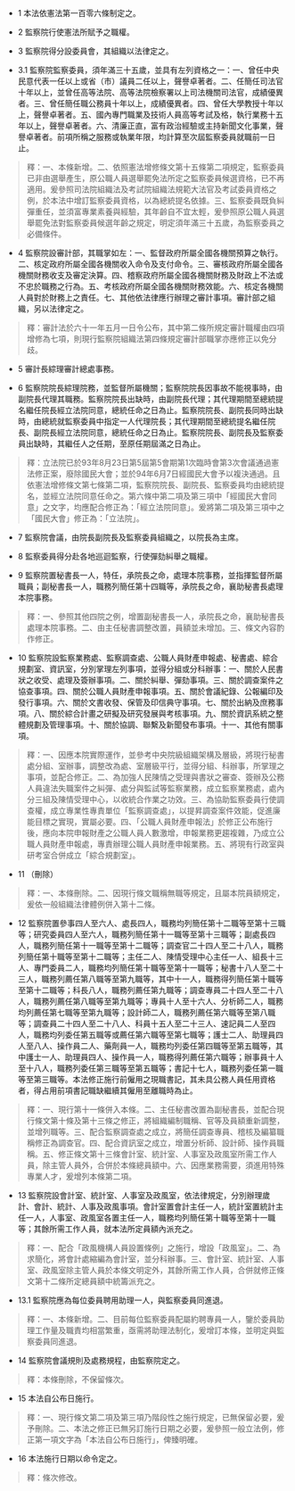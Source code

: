 * 1 本法依憲法第一百零六條制定之。

* 2 監察院行使憲法所賦予之職權。

* 3 監察院得分設委員會，其組織以法律定之。

* 3.1 監察院監察委員，須年滿三十五歲，並具有左列資格之一：一、曾任中央民意代表一任以上或省（市）議員二任以上，聲譽卓著者。二、任簡任司法官十年以上，並曾任高等法院、高等法院檢察署以上司法機關司法官，成績優異者。三、曾任簡任職公務員十年以上，成績優異者。四、曾任大學教授十年以上，聲譽卓著者。五、國內專門職業及技術人員高等考試及格，執行業務十五年以上，聲譽卓著者。六、清廉正直，富有政治經驗或主持新聞文化事業，聲譽卓著者。前項所稱之服務或執業年限，均計算至次屆監察委員就職前一日止。

> 釋：一、本條新增。二、依照憲法增修條文第十五條第二項規定，監察委員已非由選舉產生，原公職人員選舉罷免法所定之監察委員候選資格，已不再適用。爰參照司法院組織法及考試院組織法規範大法官及考試委員資格之例，於本法中增訂監察委員資格，以為總統提名依據。三、監察委員既負糾彈重任，並須富專業素養與經驗，其年齡自不宜太輕，爰參照原公職人員選舉罷免法對監察委員候選年齡之規定，明定須年滿三十五歲，為監察委員之必備條件。

* 4 監察院設審計部，其職掌如左：一、監督政府所屬全國各機關預算之執行。二、核定政府所屬全國各機關收入命令及支付命令。三、審核政府所屬全國各機關財務收支及審定決算。四、稽察政府所屬全國各機關財務及財政上不法或不忠於職務之行為。五、考核政府所屬全國各機關財務效能。六、核定各機關人員對於財務上之責任。七、其他依法律應行辦理之審計事項。審計部之組織，另以法律定之。

> 釋：審計法於六十一年五月一日令公布，其中第二條所規定審計職權由四項增修為七項，則現行監察院組織法第四條規定審計部職掌亦應修正以免分歧。

* 5 審計長綜理審計總處事務。

* 6 監察院院長綜理院務，並監督所屬機關；監察院院長因事故不能視事時，由副院長代理其職務。監察院院長出缺時，由副院長代理；其代理期間至總統提名繼任院長經立法院同意，總統任命之日為止。監察院院長、副院長同時出缺時，由總統就監察委員中指定一人代理院長；其代理期間至總統提名繼任院長、副院長經立法院同意，總統任命之日為止。監察院院長、副院長及監察委員出缺時，其繼任人之任期，至原任期屆滿之日為止。

> 釋：立法院已於93年8月23日第5屆第5會期第1次臨時會第3次會議通過憲法修正案，廢除國民大會；並於94年6月7日經國民大會予以複決通過。且依憲法增修條文第七條第二項，監察院院長、副院長、監察委員均由總統提名，並經立法院同意任命之。第六條中第二項及第三項中「經國民大會同意」之文字，均應配合修正為：「經立法院同意」。爰將第二項及第三項中之「國民大會」修正為：「立法院」。

* 7 監察院會議，由院長副院長及監察委員組織之，以院長為主席。

* 8 監察委員得分赴各地巡迴監察，行使彈劾糾舉之職權。

* 9 監察院置秘書長一人，特任，承院長之命，處理本院事務，並指揮監督所屬職員；副秘書長一人，職務列簡任第十四職等，承院長之命，襄助秘書長處理本院事務。

> 釋：一、參照其他四院之例，增置副秘書長一人，承院長之命，襄助秘書長處理本院事務。二、由主任秘書調整改置，員額並未增加。三、條文內容酌作修正。

* 10 監察院設監察業務處、監察調查處、公職人員財產申報處、秘書處、綜合規劃室、資訊室，分別掌理左列事項，並得分組或分科辦事：一、關於人民書狀之收受、處理及簽辦事項。二、關於糾舉、彈劾事項。三、關於調查案件之協查事項。四、關於公職人員財產申報事項。五、關於會議紀錄、公報編印及發行事項。六、關於文書收發、保管及印信典守事項。七、關於出納及庶務事項。八、關於綜合計畫之研擬及研究發展與考核事項。九、關於資訊系統之整體規劃及管理事項。十、關於協調、聯繫及新聞發布事項。十一、其他有關事項。

> 釋：一、因應本院實際運作，並參考中央院級組織架構及層級，將現行秘書處分組、室辦事，調整改為處、室層級平行，並得分組、科辦事，所掌理之事項，並配合修正。二、為加強人民陳情之受理與書狀之審查、簽辦及公務人員違法失職案件之糾彈、處分與監試等監察業務，成立監察業務處，處內分三組及陳情受理中心，以收統合作業之功效。三、為協助監察委員行使調查權，成立專業性專責單位「監察調查處」，以提昇調查案件效能，促進廉能目標之實現，實屬必要。四、「公職人員財產申報法」於修正公布施行後，應向本院申報財產之公職人員人數激增，申報業務更趨複雜，乃成立公職人員財產申報處，專責辦理公職人員財產申報業務。五、將現有行政室與研考室合併成立「綜合規劃室」。

* 11 （刪除）

> 釋：一、本條刪除。二、因現行條文職稱無職等規定，且屬本院員額規定，爰依一般組織法律體例併入第十二條。

* 12 監察院置參事四人至六人、處長四人，職務均列簡任第十二職等至第十三職等；研究委員四人至六人，職務列簡任第十一職等至第十三職等；副處長四人，職務列簡任第十一職等至第十二職等；調查官二十四人至二十八人，職務列簡任第十職等至第十二職等；主任二人、陳情受理中心主任一人、組長十三人、專門委員二人，職務均列簡任第十職等至第十一職等；秘書十八人至二十三人，職務列薦任第八職等至第九職等，其中十一人，職務得列簡任第十職等至第十二職等；科長八人，職務列薦任第九職等；調查專員二十四人至二十八人，職務列薦任第八職等至第九職等；專員十人至十六人、分析師二人，職務均列薦任第七職等至第九職等；設計師二人，職務列薦任第六職等至第八職等；調查員二十四人至二十八人、科員十五人至二十三人、速記員二人至四人，職務均列委任第五職等或薦任第六職等至第七職等；護士二人、助理員四人至八人、操作員二人、藥劑員一人，職務均列委任第四職等至第五職等，其中護士一人、助理員四人、操作員一人，職務得列薦任第六職等；辦事員十人至十八人，職務列委任第三職等至第五職等；書記十七人，職務列委任第一職等至第三職等。本法修正施行前僱用之現職書記，其未具公務人員任用資格者，得占用前項書記職缺繼續其僱用至離職時為止。

> 釋：一、現行第十一條併入本條。二、主任秘書改置為副秘書長，並配合現行條文第十條及第十三條之修正，將組織編制職稱、官等及員額重新調整，並增列職等。三、配合監察調查處之成立，將簡任調查專員、稽核及編纂職稱修正為調查官。四、配合資訊室之成立，增置分析師、設計師、操作員職稱。五、修正條文第十三條會計室、統計室、人事室及政風室所需工作人員，除主管人員外，合併於本條總員額中。六、因應業務需要，須進用特殊專業人才，爰增列本條第二項。

* 13 監察院設會計室、統計室、人事室及政風室，依法律規定，分別辦理歲計、會計、統計、人事及政風事項。會計室置會計主任一人，統計室置統計主任一人，人事室、政風室各置主任一人，職務均列簡任第十職等至第十一職等；其餘所需工作人員，就本法所定員額內派充之。

> 釋：一、配合「政風機構人員設置條例」之施行，增設「政風室」。二、為求簡化，將會計處縮編為會計室，並分科辦事。三、會計室、統計室、人事室、政風室除主管人員於本條文明定外，其餘所需工作人員，合併就修正條文第十二條所定總員額中統籌派充之。

* 13.1 監察院應為每位委員聘用助理一人，與監察委員同進退。

> 釋：一、本條新增。二、目前每位監察委員配屬約聘專員一人，鑒於委員助理工作量及職責均相當繁重，亟需將助理法制化，爰增訂本條，並明定與監察委員同進退。

* 14 監察院會議規則及處務規程，由監察院定之。

> 釋：本條刪除，不保留條次。

* 15 本法自公布日施行。

> 釋：一、現行條文第二項及第三項乃階段性之施行規定，已無保留必要，爰予刪除。二、本法之修正已無另訂施行日期之必要，爰參照一般立法例，修正第一項文字為「本法自公布日施行」，俾臻明確。

* 16 本法施行日期以命令定之。

> 釋：條次修改。

